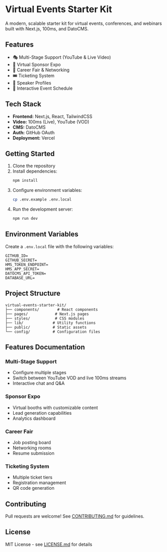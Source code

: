 # Virtual Events Starter Kit

A modern, scalable starter kit for virtual events, conferences, and webinars built with Next.js, 100ms, and DatoCMS.

## Features

- 🎭 Multi-Stage Support (YouTube & Live Video)
- 🏢 Virtual Sponsor Expo
- 💼 Career Fair & Networking
- 🎟️ Ticketing System
- 👥 Speaker Profiles
- 📅 Interactive Event Schedule

## Tech Stack

- **Frontend:** Next.js, React, TailwindCSS
- **Video:** 100ms (Live), YouTube (VOD)
- **CMS:** DatoCMS
- **Auth:** GitHub OAuth
- **Deployment:** Vercel

## Getting Started

1. Clone the repository
2. Install dependencies:
   ```bash
   npm install
   ```
3. Configure environment variables:
   ```bash
   cp .env.example .env.local
   ```
4. Run the development server:
   ```bash
   npm run dev
   ```

## Environment Variables

Create a `.env.local` file with the following variables:

```env
GITHUB_ID=
GITHUB_SECRET=
HMS_TOKEN_ENDPOINT=
HMS_APP_SECRET=
DATOCMS_API_TOKEN=
DATABASE_URL=
```

## Project Structure

```
virtual-events-starter-kit/
├── components/        # React components
├── pages/            # Next.js pages
├── styles/           # CSS modules
├── lib/             # Utility functions
├── public/          # Static assets
└── config/          # Configuration files
```

## Features Documentation

### Multi-Stage Support
- Configure multiple stages
- Switch between YouTube VOD and live 100ms streams
- Interactive chat and Q&A

### Sponsor Expo
- Virtual booths with customizable content
- Lead generation capabilities
- Analytics dashboard

### Career Fair
- Job posting board
- Networking rooms
- Resume submission

### Ticketing System
- Multiple ticket tiers
- Registration management
- QR code generation

## Contributing

Pull requests are welcome! See [CONTRIBUTING.md](CONTRIBUTING.md) for guidelines.

## License

MIT License - see [LICENSE.md](LICENSE.md) for details

